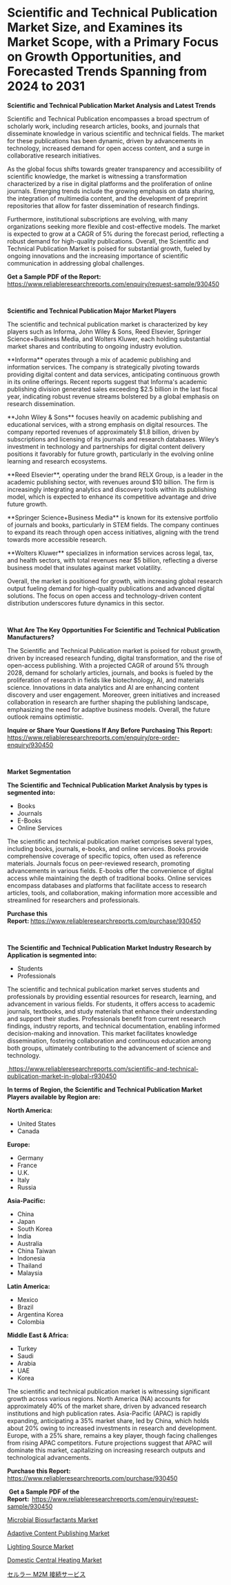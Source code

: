<p><h1>Scientific and Technical Publication Market Size, and Examines its Market Scope, with a Primary Focus on Growth Opportunities, and Forecasted Trends Spanning from 2024 to 2031</h1></p><p><strong>Scientific and Technical Publication Market Analysis and Latest Trends</strong></p>
<p><p>Scientific and Technical Publication encompasses a broad spectrum of scholarly work, including research articles, books, and journals that disseminate knowledge in various scientific and technical fields. The market for these publications has been dynamic, driven by advancements in technology, increased demand for open access content, and a surge in collaborative research initiatives.</p><p>As the global focus shifts towards greater transparency and accessibility of scientific knowledge, the market is witnessing a transformation characterized by a rise in digital platforms and the proliferation of online journals. Emerging trends include the growing emphasis on data sharing, the integration of multimedia content, and the development of preprint repositories that allow for faster dissemination of research findings.</p><p>Furthermore, institutional subscriptions are evolving, with many organizations seeking more flexible and cost-effective models. The market is expected to grow at a CAGR of 5% during the forecast period, reflecting a robust demand for high-quality publications. Overall, the Scientific and Technical Publication Market is poised for substantial growth, fueled by ongoing innovations and the increasing importance of scientific communication in addressing global challenges.</p></p>
<p><strong>Get a Sample PDF of the Report:&nbsp;</strong> <a href="https://www.reliableresearchreports.com/enquiry/request-sample/930450">https://www.reliableresearchreports.com/enquiry/request-sample/930450</a></p>
<p>&nbsp;</p>
<p><strong>Scientific and Technical Publication Major Market Players</strong></p>
<p><p>The scientific and technical publication market is characterized by key players such as Informa, John Wiley & Sons, Reed Elsevier, Springer Science+Business Media, and Wolters Kluwer, each holding substantial market shares and contributing to ongoing industry evolution.</p><p>**Informa** operates through a mix of academic publishing and information services. The company is strategically pivoting towards providing digital content and data services, anticipating continuous growth in its online offerings. Recent reports suggest that Informa's academic publishing division generated sales exceeding $2.5 billion in the last fiscal year, indicating robust revenue streams bolstered by a global emphasis on research dissemination.</p><p>**John Wiley & Sons** focuses heavily on academic publishing and educational services, with a strong emphasis on digital resources. The company reported revenues of approximately $1.8 billion, driven by subscriptions and licensing of its journals and research databases. Wiley’s investment in technology and partnerships for digital content delivery positions it favorably for future growth, particularly in the evolving online learning and research ecosystems.</p><p>**Reed Elsevier**, operating under the brand RELX Group, is a leader in the academic publishing sector, with revenues around $10 billion. The firm is increasingly integrating analytics and discovery tools within its publishing model, which is expected to enhance its competitive advantage and drive future growth.</p><p>**Springer Science+Business Media** is known for its extensive portfolio of journals and books, particularly in STEM fields. The company continues to expand its reach through open access initiatives, aligning with the trend towards more accessible research.</p><p>**Wolters Kluwer** specializes in information services across legal, tax, and health sectors, with total revenues near $5 billion, reflecting a diverse business model that insulates against market volatility.</p><p>Overall, the market is positioned for growth, with increasing global research output fueling demand for high-quality publications and advanced digital solutions. The focus on open access and technology-driven content distribution underscores future dynamics in this sector.</p></p>
<p>&nbsp;</p>
<p><strong>What Are The Key Opportunities For Scientific and Technical Publication Manufacturers?</strong></p>
<p><p>The Scientific and Technical Publication market is poised for robust growth, driven by increased research funding, digital transformation, and the rise of open-access publishing. With a projected CAGR of around 5% through 2028, demand for scholarly articles, journals, and books is fueled by the proliferation of research in fields like biotechnology, AI, and materials science. Innovations in data analytics and AI are enhancing content discovery and user engagement. Moreover, green initiatives and increased collaboration in research are further shaping the publishing landscape, emphasizing the need for adaptive business models. Overall, the future outlook remains optimistic.</p></p>
<p><strong>Inquire or Share Your Questions If Any Before Purchasing This Report:</strong> <a href="https://www.reliableresearchreports.com/enquiry/pre-order-enquiry/930450">https://www.reliableresearchreports.com/enquiry/pre-order-enquiry/930450</a></p>
<p>&nbsp;</p>
<p><strong>Market Segmentation</strong></p>
<p><strong>The Scientific and Technical Publication Market Analysis by types is segmented into:</strong></p>
<p><ul><li>Books</li><li>Journals</li><li>E-Books</li><li>Online Services</li></ul></p>
<p><p>The scientific and technical publication market comprises several types, including books, journals, e-books, and online services. Books provide comprehensive coverage of specific topics, often used as reference materials. Journals focus on peer-reviewed research, promoting advancements in various fields. E-books offer the convenience of digital access while maintaining the depth of traditional books. Online services encompass databases and platforms that facilitate access to research articles, tools, and collaboration, making information more accessible and streamlined for researchers and professionals.</p></p>
<p><strong>Purchase this Report:&nbsp;</strong><a href="https://www.reliableresearchreports.com/purchase/930450">https://www.reliableresearchreports.com/purchase/930450</a></p>
<p>&nbsp;</p>
<p><strong>The Scientific and Technical Publication Market Industry Research by Application is segmented into:</strong></p>
<p><ul><li>Students</li><li>Professionals</li></ul></p>
<p><p>The scientific and technical publication market serves students and professionals by providing essential resources for research, learning, and advancement in various fields. For students, it offers access to academic journals, textbooks, and study materials that enhance their understanding and support their studies. Professionals benefit from current research findings, industry reports, and technical documentation, enabling informed decision-making and innovation. This market facilitates knowledge dissemination, fostering collaboration and continuous education among both groups, ultimately contributing to the advancement of science and technology.</p></p>
<p><a href="https://www.reliableresearchreports.com/scientific-and-technical-publication-market-in-global-r930450">&nbsp;https://www.reliableresearchreports.com/scientific-and-technical-publication-market-in-global-r930450</a></p>
<p><strong>In terms of Region, the Scientific and Technical Publication Market Players available by Region are:</strong></p>
<p>
    <p> <strong> North America: </strong>
        <ul>
            <li>United States</li>
            <li>Canada</li>
        </ul>
        </p> 
    <p> <strong> Europe: </strong>
        <ul>
            <li>Germany</li>
            <li>France</li>
            <li>U.K.</li>
            <li>Italy</li>
            <li>Russia</li>
        </ul>
        </p> 
    <p> <strong> Asia-Pacific: </strong>
        <ul>
            <li>China</li>
            <li>Japan</li>
            <li>South Korea</li>
            <li>India</li>
            <li>Australia</li>
            <li>China Taiwan</li>
            <li>Indonesia</li>
            <li>Thailand</li>
            <li>Malaysia</li>
        </ul>
        </p> 
    <p> <strong> Latin America: </strong>
        <ul>
            <li>Mexico</li>
            <li>Brazil</li>
            <li>Argentina Korea</li>
            <li>Colombia</li>
        </ul>
        </p> 
    <p> <strong> Middle East & Africa: </strong>
        <ul>
            <li>Turkey</li>
            <li>Saudi</li>
            <li>Arabia</li>
            <li>UAE</li>
            <li>Korea</li>
        </ul>
    </p>
    </p>
<p><p>The scientific and technical publication market is witnessing significant growth across various regions. North America (NA) accounts for approximately 40% of the market share, driven by advanced research institutions and high publication rates. Asia-Pacific (APAC) is rapidly expanding, anticipating a 35% market share, led by China, which holds about 20% owing to increased investments in research and development. Europe, with a 25% share, remains a key player, though facing challenges from rising APAC competitors. Future projections suggest that APAC will dominate this market, capitalizing on increasing research outputs and technological advancements.</p></p>
<p><strong>Purchase this Report: </strong><a href="https://www.reliableresearchreports.com/purchase/930450">https://www.reliableresearchreports.com/purchase/930450</a></p>
<p>&nbsp;<strong>Get a Sample PDF of the Report:&nbsp;&nbsp;</strong><a href="https://www.reliableresearchreports.com/enquiry/request-sample/930450">https://www.reliableresearchreports.com/enquiry/request-sample/930450</a></p>
<p><strong></strong></p>
<p><p><a href="https://issuu.com/reportprime-2/docs/microbial-biosurfactants-market-siz_09a1f17b56f1f9">Microbial Biosurfactants Market</a></p><p><a href="https://github.com/NargisHussain432/Market-Research-Report-List-1/blob/main/adaptive-content-publishing-market.md">Adaptive Content Publishing Market</a></p><p><a href="https://www.linkedin.com/pulse/unlocking-growth-potential-market-strategic-analysis-lighting-cohge?trackingId=9I5k9H5YQQa%2FZ9JqCNwBdg%3D%3D">Lighting Source Market</a></p><p><a href="https://medium.com/@janetchuaf36/domestic-central-heating-market-size-is-growing-at-cagr-of-7-5-510d58b1436f">Domestic Central Heating Market</a></p><p><a href="https://medium.com/@qirvhhyf42/cellular-m2m-connectivity-services-68c7634882f7">セルラー M2M 接続サービス</a></p></p>